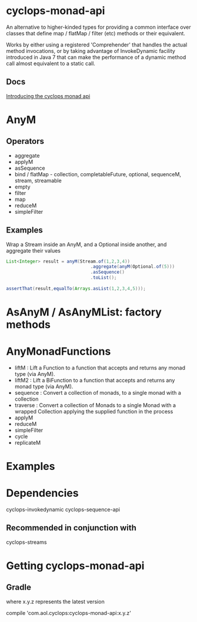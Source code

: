 # cyclops-monad-api

An alternative to higher-kinded types for providing a common interface over classes that define map / flatMap / filter (etc) methods or their equivalent.

Works by either using a registered 'Comprehender' that handles the actual method invocations, or by taking advantage of InvokeDynamic facility introduced in Java 7 that can make the performance of a dynamic method call almost equivalent to a static call.

## Docs

[Introducing the cyclops monad api](https://medium.com/@johnmcclean/introducing-the-cyclops-monad-api-a7a6b7967f4d)


# AnyM

## Operators

* aggregate
* applyM
* asSequence
* bind / flatMap - collection, completableFuture, optional, sequenceM, stream, streamable
* empty
* filter
* map
* reduceM
* simpleFilter


## Examples


Wrap a Stream inside an AnyM, and a Optional inside another, and aggregate their values

```java
List<Integer> result = anyM(Stream.of(1,2,3,4))
								.aggregate(anyM(Optional.of(5)))
								.asSequence()
								.toList();
		
assertThat(result,equalTo(Arrays.asList(1,2,3,4,5)));
```
# AsAnyM / AsAnyMList: factory methods

# AnyMonadFunctions

* liftM  : Lift a Function to a function that accepts and returns any monad type (via AnyM).
* liftM2 : Lift a BiFunction to a function that accepts and returns any monad type (via AnyM).
* sequence : Convert a collection of monads, to a single monad with a collection
* traverse : Convert a collection of Monads to a single Monad with a wrapped Collection applying the supplied function in the process
* applyM
* reduceM
* simpleFilter
* cycle
* replicateM

# Examples



# Dependencies

cyclops-invokedynamic
cyclops-sequence-api

## Recommended in conjunction with

cyclops-streams

# Getting cyclops-monad-api

## Gradle

where x.y.z represents the latest version

compile 'com.aol.cyclops:cyclops-monad-api:x.y.z'